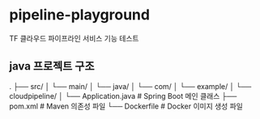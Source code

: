 # pipeline-playground
 TF 클라우드 파이프라인 서비스 기능 테스트

## java 프로젝트 구조

.
├── src/
│   └── main/
│       └── java/
│           └── com/
│               └── example/
│                   └── cloudpipeline/
│                       └── Application.java  # Spring Boot 메인 클래스
├── pom.xml  # Maven 의존성 파일
└── Dockerfile  # Docker 이미지 생성 파일
